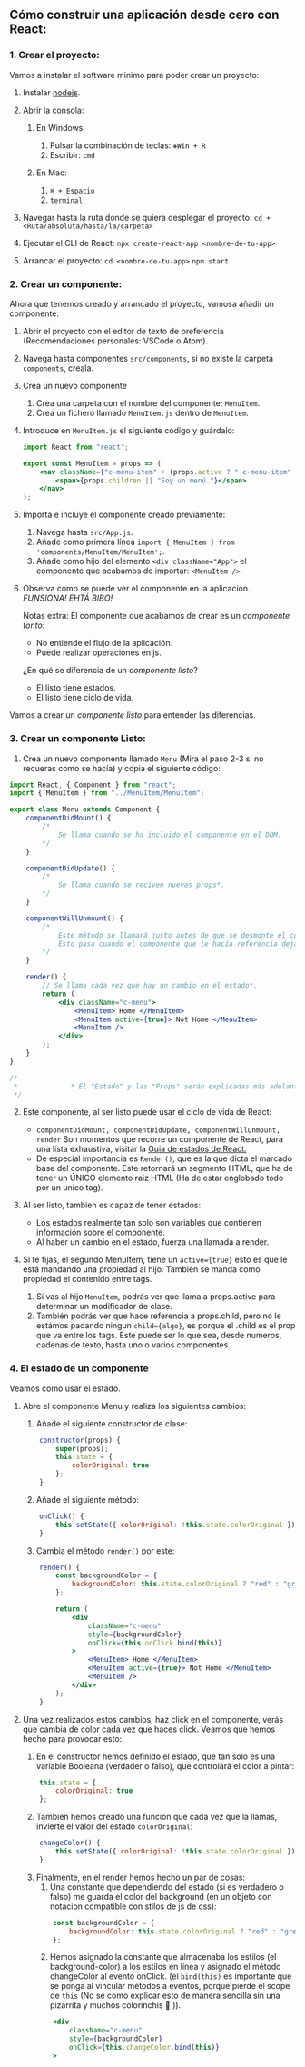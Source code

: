 ## Cómo construir una aplicación desde cero con React:

### 1. Crear el proyecto:
Vamos a instalar el software minimo para poder crear un proyecto:

1. Instalar [nodejs](https://nodejs.org/es/).

2. Abrir la consola:

    1. En Windows: 
        1. Pulsar la combinación de teclas: `❖Win + R`
        2. Escribir: `cmd`

    2. En Mac: 
        1. `⌘ + Espacio`
        2. `terminal`

2. Navegar hasta la ruta donde se quiera desplegar el proyecto:
    `cd + <Ruta/absoluta/hasta/la/carpeta>`

3. Ejecutar el CLI de React:
    `npx create-react-app <nombre-de-tu-app>`

4. Arrancar el proyecto:
    `cd <nombre-de-tu-app>`
    `npm start`

### 2. Crear un componente:
Ahora que tenemos creado y arrancado el proyecto, vamosa añadir un componente:

1. Abrir el proyecto con el editor de texto de preferencia (Recomendaciones personales: VSCode o Atom).

2. Navega hasta componentes `src/components`, si no existe la carpeta `components`, creala.

3. Crea un nuevo componente
    1. Crea una carpeta con el nombre del componente: `MenuItem`.
    2. Crea un fichero llamado `MenuItem.js` dentro de `MenuItem`.

4. Introduce en `MenuItem.js` el siguiente código y guárdalo:
    ```jsx
    import React from "react";

    export const MenuItem = props => (
        <nav className={"c-menu-item" + (props.active ? " c-menu-item" : null)}>
            <span>{props.children || "Soy un menú."}</span>
        </nav>
    );

    ```
5. Importa e incluye el componente creado previamente:
    1. Navega hasta `src/App.js`.
    2. Añade como primera línea `import { MenuItem } from 'components/MenuItem/MenuItem';`.
    3. Añade como hijo del elemento `<div className="App">` el componente que acabamos de importar: `<MenuItem />`.

6. Observa como se puede ver el componente en la aplicacion. *FUNSIONA! EHTÁ BIBO!*

    Notas extra:
    El componente que acabamos de crear es un *componente tonto*:
    * No entiende el flujo de la aplicación.
    * Puede realizar operaciones en js.

    ¿En qué se diferencia de un *componente listo*?
    * El listo tiene estados.
    * El listo tiene ciclo de vida.

Vamos a crear un *componente listo* para entender las diferencias.

### 3. Crear un componente Listo:
1. Crea un nuevo componente llamado `Menu` (Mira el paso 2-3 si no recueras como se hacía) y copia el siguiente código:
```jsx
import React, { Component } from "react";
import { MenuItem } from "../MenuItem/MenuItem";

export class Menu extends Component {
    componentDidMount() {
        /*
            Se llama cuando se ha incluido el componente en el DOM.
        */
    }

    componentDidUpdate() {
        /*
            Se llama cuando se reciven nuevas props*.
        */
    }

    componentWillUnmount() {
        /*
            Este método se llamará justo antes de que se desmonte el componente.
            Esto pasa cuando el componente que le hacía referencia deja de hacerlo.
        */
    }

    render() {
        // Se llama cada vez que hay un cambio en el estado*.
        return (
            <div className="c-menu">
                <MenuItem> Home </MenuItem>
                <MenuItem active={true}> Not Home </MenuItem>
                <MenuItem />
            </div>
        );
    }
}

/*
 *             * El "Estado" y las "Props" serán explicadas más adelante.
 */
```

2. Este componente, al ser listo puede usar el ciclo de vida de React:
    * `componentDidMount, componentDidUpdate, componentWillUnmount, render` Son momentos que recorre un componente de React, para una lista exhaustiva, visitar la [Guia de estados de React.](https://reactjs.org/docs/state-and-lifecycle.html#adding-lifecycle-methods-to-a-class)
    * De especial importancia es `Render()`, que es la que dicta el marcado base del componente. Este retornará un segmento HTML, que ha de tener un ÚNICO elemento    raiz HTML (Ha de estar englobado todo por un unico tag).

3. Al ser listo, tambien es capaz de tener estados:
    * Los estados realmente tan solo son variables que contienen información sobre el componente.
    * Al haber un cambio en el estado, fuerza una llamada a render.

4. Si te fijas, el segundo MenuItem, tiene un `active={true}` esto es que le está mandando una propiedad al hijo. También se manda como propiedad el contenido entre tags.
    1. Si vas al hijo `MenuItem`, podrás ver que llama a props.active para determinar un modificador de clase.
    2. También podrás ver que hace referencia a props.child, pero no le estámos padando ningun `child={algo}`, es porque el .child es el prop que va entre los tags. Este puede ser lo que sea, desde numeros, cadenas de texto, hasta uno o varios componentes.

### 4. El estado de un componente
Veamos como usar el estado.

1. Abre el componente Menu y realiza los siguientes cambios:
    1. Añade el siguiente constructor de clase:
    ```jsx
        constructor(props) {
            super(props);
            this.state = {
                colorOriginal: true
            };
        }
    ```

    2. Añade el siguiente método: 
    ```jsx
        onClick() {
            this.setState({ colorOriginal: !this.state.colorOriginal });
        }
    ```

    3. Cambia el método `render()` por este:
    ```jsx
        render() {
            const backgroundColor = {
                backgroundColor: this.state.colorOriginal ? "red" : "green"
            };

            return (
                <div
                    className="c-menu"
                    style={backgroundColor}
                    onClick={this.onClick.bind(this)}
                >
                    <MenuItem> Home </MenuItem>
                    <MenuItem active={true}> Not Home </MenuItem>
                    <MenuItem />
                </div>
            );
        }
    ```
2. Una vez realizados estos cambios, haz click en el componente, verás que cambia de color cada vez que haces click. Veamos que hemos hecho para provocar esto:
    1. En el constructor hemos definido el estado, que tan solo es una variable Booleana (verdader o falso), que controlará el color a pintar: 
    ```jsx
        this.state = {
            colorOriginal: true
        };
    ```

    2. También hemos creado una funcion que cada vez que la llamas, invierte el valor del estado `colorOriginal`:
    ```jsx
        changeColor() {
            this.setState({ colorOriginal: !this.state.colorOriginal });
        }
    ```
    3. Finalmente, en el render hemos hecho un par de cosas:
        1. Una constante que dependiendo del estado (si es verdadero o falso) me guarda el color del background (en un objeto con notacion compatible con stilos de js de css):
        ```jsx
            const backgroundColor = {
                backgroundColor: this.state.colorOriginal ? "red" : "green"
            };
        ```
        2. Hemos asignado la constante que almacenaba los estilos (el background-color) a los estilos en línea y asignado el método changeColor al evento onClick. (el `bind(this)` es importante que se ponga al vincular métodos a eventos, porque pierde el scope de `this` (No sé como explicar esto de manera sencilla sin una pizarrita y muchos colorinchis 🤔 )).
        ```jsx
            <div
                className="c-menu"
                style={backgroundColor}
                onClick={this.changeColor.bind(this)}
            >
        ```